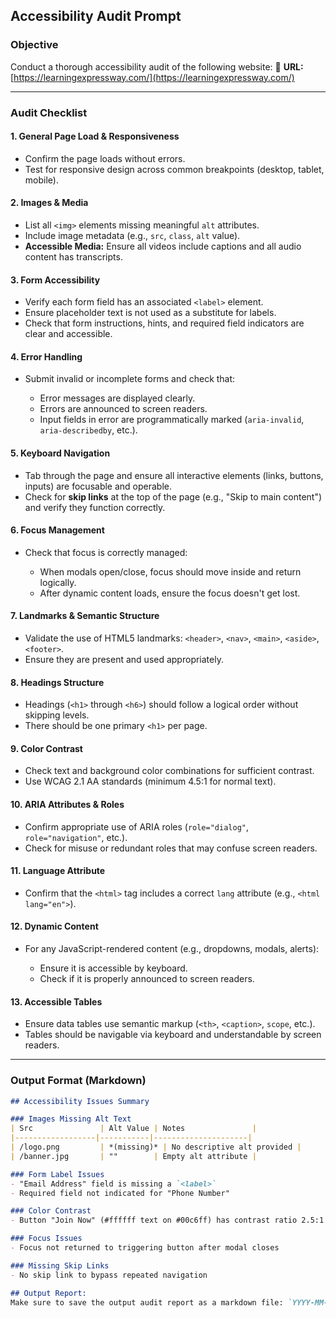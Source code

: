 ## Accessibility Audit Prompt

### **Objective**
Conduct a thorough accessibility audit of the following website:
🔗 **URL:** [https://learningexpressway.com/](https://learningexpressway.com/)

---

### **Audit Checklist**

#### 1. **General Page Load & Responsiveness**

* Confirm the page loads without errors.
* Test for responsive design across common breakpoints (desktop, tablet, mobile).

#### 2. **Images & Media**

* List all `<img>` elements missing meaningful `alt` attributes.
* Include image metadata (e.g., `src`, `class`, `alt` value).
* **Accessible Media:** Ensure all videos include captions and all audio content has transcripts.

#### 3. **Form Accessibility**

* Verify each form field has an associated `<label>` element.
* Ensure placeholder text is not used as a substitute for labels.
* Check that form instructions, hints, and required field indicators are clear and accessible.

#### 4. **Error Handling**

* Submit invalid or incomplete forms and check that:

  * Error messages are displayed clearly.
  * Errors are announced to screen readers.
  * Input fields in error are programmatically marked (`aria-invalid`, `aria-describedby`, etc.).

#### 5. **Keyboard Navigation**

* Tab through the page and ensure all interactive elements (links, buttons, inputs) are focusable and operable.
* Check for **skip links** at the top of the page (e.g., "Skip to main content") and verify they function correctly.

#### 6. **Focus Management**

* Check that focus is correctly managed:

  * When modals open/close, focus should move inside and return logically.
  * After dynamic content loads, ensure the focus doesn't get lost.

#### 7. **Landmarks & Semantic Structure**

* Validate the use of HTML5 landmarks: `<header>`, `<nav>`, `<main>`, `<aside>`, `<footer>`.
* Ensure they are present and used appropriately.

#### 8. **Headings Structure**

* Headings (`<h1>` through `<h6>`) should follow a logical order without skipping levels.
* There should be one primary `<h1>` per page.

#### 9. **Color Contrast**

* Check text and background color combinations for sufficient contrast.
* Use WCAG 2.1 AA standards (minimum 4.5:1 for normal text).

#### 10. **ARIA Attributes & Roles**

* Confirm appropriate use of ARIA roles (`role="dialog"`, `role="navigation"`, etc.).
* Check for misuse or redundant roles that may confuse screen readers.

#### 11. **Language Attribute**

* Confirm that the `<html>` tag includes a correct `lang` attribute (e.g., `<html lang="en">`).

#### 12. **Dynamic Content**

* For any JavaScript-rendered content (e.g., dropdowns, modals, alerts):

  * Ensure it is accessible by keyboard.
  * Check if it is properly announced to screen readers.

#### 13. **Accessible Tables**

* Ensure data tables use semantic markup (`<th>`, `<caption>`, `scope`, etc.).
* Tables should be navigable via keyboard and understandable by screen readers.

---

### **Output Format (Markdown)**

```markdown
## Accessibility Issues Summary

### Images Missing Alt Text
| Src               | Alt Value | Notes               |
|------------------|-----------|---------------------|
| /logo.png         | *(missing)* | No descriptive alt provided |
| /banner.jpg       | ""        | Empty alt attribute |

### Form Label Issues
- "Email Address" field is missing a `<label>`
- Required field not indicated for "Phone Number"

### Color Contrast
- Button "Join Now" (#ffffff text on #00c6ff) has contrast ratio 2.5:1 (fail)

### Focus Issues
- Focus not returned to triggering button after modal closes

### Missing Skip Links
- No skip link to bypass repeated navigation

## Output Report:
Make sure to save the output audit report as a markdown file: `YYYY-MM-DD_accessibility-report.md`